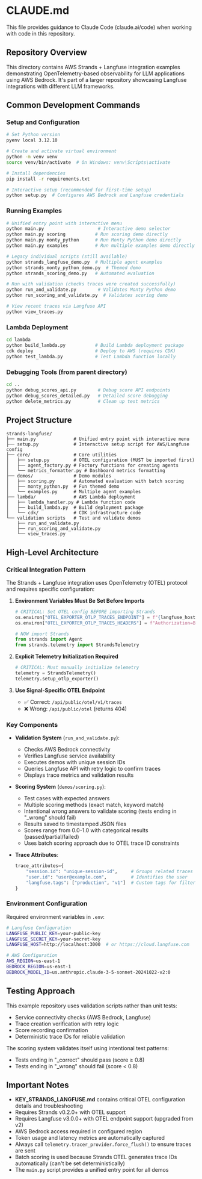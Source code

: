 # CLAUDE.md

This file provides guidance to Claude Code (claude.ai/code) when working with code in this repository.

## Repository Overview

This directory contains AWS Strands + Langfuse integration examples demonstrating OpenTelemetry-based observability for LLM applications using AWS Bedrock. It's part of a larger repository showcasing Langfuse integrations with different LLM frameworks.

## Common Development Commands

### Setup and Configuration

```bash
# Set Python version
pyenv local 3.12.10

# Create and activate virtual environment
python -m venv venv
source venv/bin/activate  # On Windows: venv\Scripts\activate

# Install dependencies
pip install -r requirements.txt

# Interactive setup (recommended for first-time setup)
python setup.py  # Configures AWS Bedrock and Langfuse credentials
```

### Running Examples

```bash
# Unified entry point with interactive menu
python main.py                    # Interactive demo selector
python main.py scoring           # Run scoring demo directly
python main.py monty_python      # Run Monty Python demo directly
python main.py examples          # Run multiple examples demo directly

# Legacy individual scripts (still available)
python strands_langfuse_demo.py  # Multiple agent examples
python strands_monty_python_demo.py  # Themed demo
python strands_scoring_demo.py   # Automated evaluation

# Run with validation (checks traces were created successfully)
python run_and_validate.py        # Validates Monty Python demo
python run_scoring_and_validate.py  # Validates scoring demo

# View recent traces via Langfuse API
python view_traces.py
```

### Lambda Deployment

```bash
cd lambda
python build_lambda.py           # Build Lambda deployment package
cdk deploy                       # Deploy to AWS (requires CDK)
python test_lambda.py            # Test Lambda function locally
```

### Debugging Tools (from parent directory)

```bash
cd ..
python debug_scores_api.py        # Debug score API endpoints
python debug_scores_detailed.py   # Detailed score debugging
python delete_metrics.py          # Clean up test metrics
```

## Project Structure

```
strands-langfuse/
├── main.py              # Unified entry point with interactive menu
├── setup.py             # Interactive setup script for AWS/Langfuse config
├── core/                # Core utilities
│   ├── setup.py         # OTEL configuration (MUST be imported first)
│   ├── agent_factory.py # Factory functions for creating agents
│   └── metrics_formatter.py # Dashboard metrics formatting
├── demos/               # Demo modules
│   ├── scoring.py       # Automated evaluation with batch scoring
│   ├── monty_python.py  # Fun themed demo
│   └── examples.py      # Multiple agent examples
├── lambda/              # AWS Lambda deployment
│   ├── lambda_handler.py # Lambda function code
│   ├── build_lambda.py  # Build deployment package
│   └── cdk/             # CDK infrastructure code
└── validation scripts   # Test and validate demos
    ├── run_and_validate.py
    ├── run_scoring_and_validate.py
    └── view_traces.py

```

## High-Level Architecture

### Critical Integration Pattern

The Strands + Langfuse integration uses OpenTelemetry (OTEL) protocol and requires specific configuration:

1. **Environment Variables Must Be Set Before Imports**
   ```python
   # CRITICAL: Set OTEL config BEFORE importing Strands
   os.environ["OTEL_EXPORTER_OTLP_TRACES_ENDPOINT"] = f"{langfuse_host}/api/public/otel/v1/traces"
   os.environ["OTEL_EXPORTER_OTLP_TRACES_HEADERS"] = f"Authorization=Basic {auth_token}"
   
   # NOW import Strands
   from strands import Agent
   from strands.telemetry import StrandsTelemetry
   ```

2. **Explicit Telemetry Initialization Required**
   ```python
   # CRITICAL: Must manually initialize telemetry
   telemetry = StrandsTelemetry()
   telemetry.setup_otlp_exporter()
   ```

3. **Use Signal-Specific OTEL Endpoint**
   - ✅ Correct: `/api/public/otel/v1/traces`
   - ❌ Wrong: `/api/public/otel` (returns 404)

### Key Components

- **Validation System** (`run_and_validate.py`):
  - Checks AWS Bedrock connectivity
  - Verifies Langfuse service availability
  - Executes demos with unique session IDs
  - Queries Langfuse API with retry logic to confirm traces
  - Displays trace metrics and validation results

- **Scoring System** (`demos/scoring.py`):
  - Test cases with expected answers
  - Multiple scoring methods (exact match, keyword match)
  - Intentional wrong answers to validate scoring (tests ending in "_wrong" should fail)
  - Results saved to timestamped JSON files
  - Scores range from 0.0-1.0 with categorical results (passed/partial/failed)
  - Uses batch scoring approach due to OTEL trace ID constraints

- **Trace Attributes**:
  ```python
  trace_attributes={
      "session.id": "unique-session-id",     # Groups related traces
      "user.id": "user@example.com",         # Identifies the user
      "langfuse.tags": ["production", "v1"]  # Custom tags for filtering
  }
  ```

### Environment Configuration

Required environment variables in `.env`:
```bash
# Langfuse Configuration
LANGFUSE_PUBLIC_KEY=your-public-key
LANGFUSE_SECRET_KEY=your-secret-key
LANGFUSE_HOST=http://localhost:3000  # or https://cloud.langfuse.com

# AWS Configuration
AWS_REGION=us-east-1
BEDROCK_REGION=us-east-1
BEDROCK_MODEL_ID=us.anthropic.claude-3-5-sonnet-20241022-v2:0
```

## Testing Approach

This example repository uses validation scripts rather than unit tests:
- Service connectivity checks (AWS Bedrock, Langfuse)
- Trace creation verification with retry logic
- Score recording confirmation
- Deterministic trace IDs for reliable validation

The scoring system validates itself using intentional test patterns:
- Tests ending in "_correct" should pass (score ≥ 0.8)
- Tests ending in "_wrong" should fail (score < 0.8)

## Important Notes

- **KEY_STRANDS_LANGFUSE.md** contains critical OTEL configuration details and troubleshooting
- Requires Strands v0.2.0+ with OTEL support
- Requires Langfuse v3.0.0+ with OTEL endpoint support (upgraded from v2)
- AWS Bedrock access required in configured region
- Token usage and latency metrics are automatically captured
- Always call `telemetry.tracer_provider.force_flush()` to ensure traces are sent
- Batch scoring is used because Strands OTEL generates trace IDs automatically (can't be set deterministically)
- The `main.py` script provides a unified entry point for all demos